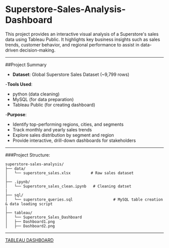 # Superstore-Sales-Analysis-Dashboard
This project provides an interactive visual analysis of a Superstore's sales data using Tableau Public. It highlights key business insights such as sales trends, customer behavior, and regional performance to assist in data-driven decision-making.

---

##Project Summary

- **Dataset**: Global Superstore Sales Dataset (~9,799 rows)

-**Tools Used**:
  - python (data cleaning)
  - MySQL (for data preparation)
  - Tableau Public (for creating dashboard)

-**Purpose**:
  - Identify top-performing regions, cities, and segments
  - Track monthly and yearly sales trends
  - Explore sales distribution by segment and region
  - Provide interactive, drill-down dashboards for stakeholders

---

###Project Structure:
```
superstore-sales-analysis/
├── data/
│   └── superstore_sales.xlsx         # Raw sales dataset
│
├── .ipynb/
│   └── Superstore_sales_clean.ipynb   # Cleaning datset
|
├── sql/
│   └── superstore_queries.sql                  # MySQL table creation & data loading script
│
├── tableau/
│   └── Superstore_Sales_Dashboard
│   ├── Dashboard1.png            
│   ├── Dashboard2.png     
```
---

 [TABLEAU DASHBOARD](https://public.tableau.com/views/Book2_17509465675610/Dashboard1?:language=en-GB&publish=yes&:sid=&:redirect=auth&:display_count=n&:origin=viz_share_link)

